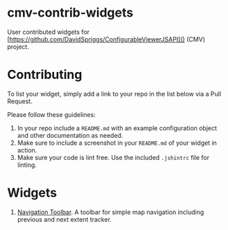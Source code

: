# cmv-contrib-widgets

User contributed widgets for [https://github.com/DavidSpriggs/ConfigurableViewerJSAPI]() (CMV) project.

# Contributing
To list your widget, simply add a link to your repo in the list below via a Pull Request.

Please follow these guidelines:
1. In your repo include a `README.md` with an example configuration object and other documentation as needed.
2. Make sure to include a screenshot in your `README.md` of your widget in action.
3. Make sure your code is lint free. Use the included `.jshintrc` file for linting.

# Widgets
1. [Navigation Toolbar](https://github.com/friendde/ArcGIS_JS_NavigationTools). A toolbar for simple map navigation including previous and next extent tracker.
